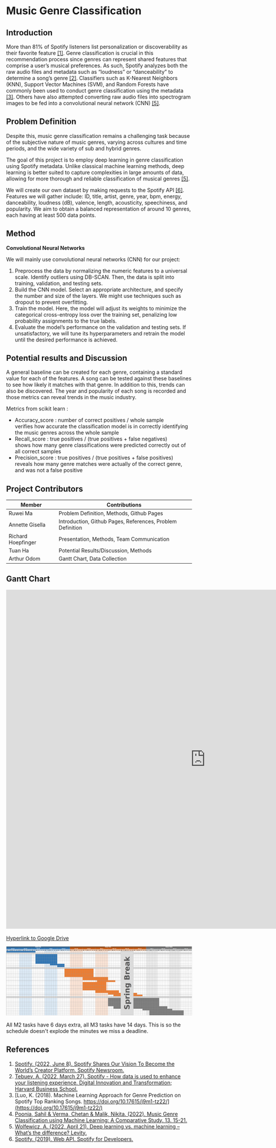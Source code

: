 # Music Genre Classification
## Introduction  
More than 81% of Spotify listeners list personalization or discoverability as their favorite feature [[1]](#references). Genre classification is crucial in this recommendation process since genres can represent shared features that comprise a user’s musical preferences. As such, Spotify analyzes both the raw audio files and metadata such as “loudness” or “danceability” to determine a song’s genre [[2]](#references). Classifiers such as K-Nearest Neighbors (KNN), Support Vector Machines (SVM), and Random Forests have commonly been used to conduct genre classification using the metadata [[3]](#references). Others have also attempted converting raw audio files into spectrogram images to be fed into a convolutional neural network (CNN) [[5]](#references).

## Problem Definition  
Despite this, music genre classification remains a challenging task because of the subjective nature of music genres, varying across cultures and time periods, and the wide variety of sub and hybrid genres.

The goal of this project is to employ deep learning in genre classification using Spotify metadata. Unlike classical machine learning methods, deep learning is better suited to capture complexities in large amounts of data, allowing for more thorough and reliable classification of musical genres [[5]](#references). 

We will create our own dataset by making requests to the Spotify API [[6]](#references). Features we will gather include: ID, title, artist, genre, year, bpm, energy, danceability, loudness (dB), valence, length, acousticity, speechiness, and popularity. We aim to obtain a balanced representation of around 10 genres, each having at least 500 data points.

## Method  

**Convolutional Neural Networks**  

We will mainly use convolutional neural networks (CNN) for our project: 
1. Preprocess the data by normalizing the numeric features to a universal scale. Identify outliers using DB-SCAN. Then, the data is split into training, validation, and testing sets.
2. Build the CNN model. Select an appropriate architecture, and specify the number and size of the layers. We might use techniques such as dropout to prevent overfitting.
3. Train the model. Here, the model will adjust its weights to minimize the categorical cross-entropy loss over the training set, penalizing low probability assignments to the true labels.
4. Evaluate the model’s performance on the validation and testing sets. If unsatisfactory, we will tune its hyperparameters and retrain the model until the desired performance is achieved. 


## Potential results and Discussion

A general baseline can be created for each genre, containing a standard value for each of the features. A song can be tested against these baselines to see how likely it matches with that genre. In addition to this, trends can also be discovered. The year and popularity of each song is recorded and those metrics can reveal trends in the music industry.

Metrics from scikit learn : 
* Accuracy_score : number of correct positives / whole sample  
verifies how accurate the classification model is in correctly identifying the music genres across the whole sample
* Recall_score :  true positives / (true positives + false negatives)  
shows how many genre classifications were predicted correctly out of all correct samples
* Precision_score : true positives / (true positives + false positives)  
reveals how many genre matches were actually of the correct genre, and was not a false positive

## Project Contributors

| Member | Contributions |
| --- | ----------- |
| Ruwei Ma | Problem Definition, Methods, Github Pages |
| Annette Gisella | Introduction, Github Pages, References, Problem Definition |
| Richard Hoepfinger | Presentation, Methods, Team Communication |
| Tuan Ha | Potential Results/Discussion, Methods |
| Arthur Odom | Gantt Chart, Data Collection |

## Gantt Chart

<iframe width="1080" height="920" frameborder="0" allowfullscreen="true" src="https://docs.google.com/spreadsheets/d/1l8K8Aj34vmP7cY6OAWpWX1UIrCkKELlk/edit?usp=sharing&ouid=110979405002483791203&rtpof=true&sd=true" title="description"></iframe>

[Hyperlink to Google Drive](https://docs.google.com/spreadsheets/d/1l8K8Aj34vmP7cY6OAWpWX1UIrCkKELlk/edit?usp=sharing&ouid=110632432805448997773&rtpof=true&sd=true)

![Screenshot of Gaant Chartchart for those who don't like links](./gaantChartScreenshot.png "A screenshot for your convenience")

All M2 tasks have 6 days extra, all M3 tasks have 14 days. This is so the schedule doesn't explode the minutes we miss a deadline.

## References

1. [Spotify. (2022, June 8). Spotify Shares Our Vision To Become the World’s Creator Platform. Spotify Newsroom.](https://newsroom.spotify.com/2022-06-08/spotify-shares-our-vision-to-become-the-worlds-creator-platform/)
2. [Tebuev, A. (2022, March 27). Spotify - How data is used to enhance your listening experience. Digital Innovation and Transformation; Harvard Business School.](https://d3.harvard.edu/platform-digit/submission/spotify-how-data-is-used-to-enhance-your-listening-experience/)
3. [Luo, K. (2018). Machine Learning Approach for Genre Prediction on Spotify Top Ranking Songs. https://doi.org/10.17615/j9m1-tz22/](https://doi.org/10.17615/j9m1-tz22/)
4. [Poonia, Sahil & Verma, Chetan & Malik, Nikita. (2022). Music Genre Classification using Machine Learning: A Comparative Study. 13. 15-21.](https://www.researchgate.net/publication/362619781_Music_Genre_Classification_using_Machine_Learning_A_Comparative_Study/)
5. [Wolfewicz, A. (2022, April 21). Deep learning vs. machine learning – What’s the difference? Levity.](https://levity.ai/blog/difference-machine-learning-deep-learning/)
6. [Spotify. (2019). Web API. Spotify for Developers.](https://developer.spotify.com/documentation/web-api/)
